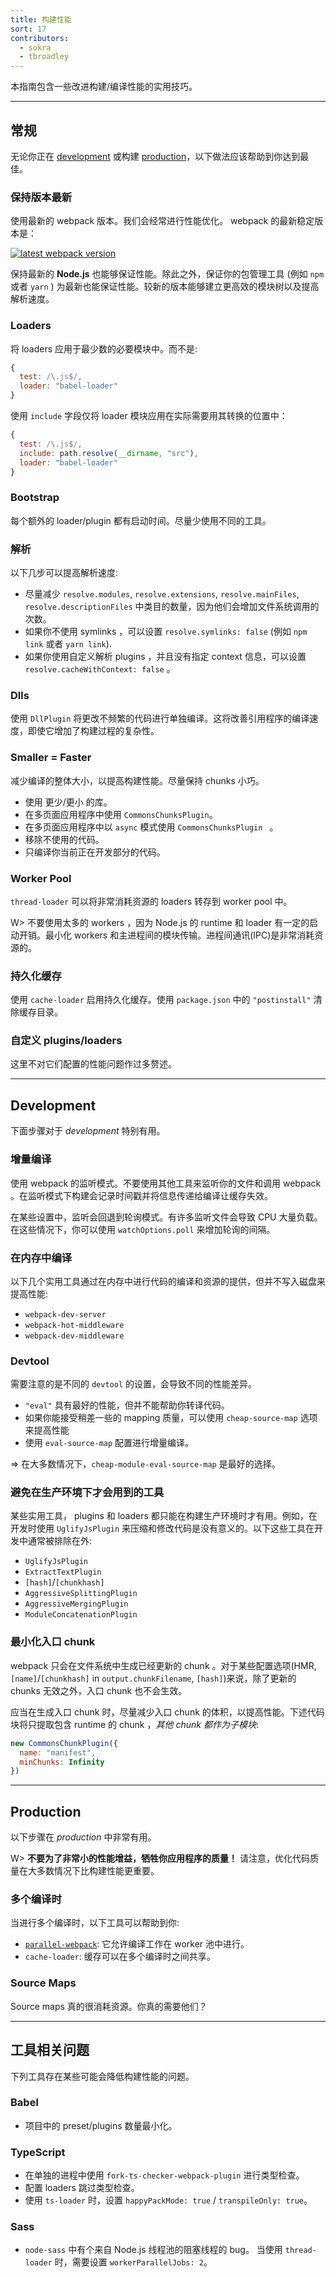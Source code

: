 ```yaml
---
title: 构建性能
sort: 17
contributors:
  - sokra
  - tbroadley
---
```


本指南包含一些改进构建/编译性能的实用技巧。

---

## 常规

无论你正在 [development](/guides/development) 或构建 [production](/guides/production)，以下做法应该帮助到你达到最佳。


### 保持版本最新

使用最新的 webpack 版本。我们会经常进行性能优化。 webpack 的最新稳定版本是：

[![latest webpack version](https://img.shields.io/npm/v/webpack.svg?label=webpack&style=flat-square&maxAge=3600)](https://github.com/webpack/webpack/releases)

保持最新的 __Node.js__ 也能够保证性能。除此之外，保证你的包管理工具 (例如 `npm` 或者 `yarn` ) 为最新也能保证性能。较新的版本能够建立更高效的模块树以及提高解析速度。


### Loaders

将 loaders 应用于最少数的必要模块中。而不是:

``` js
{
  test: /\.js$/,
  loader: "babel-loader"
}
```

使用 `include` 字段仅将 loader 模块应用在实际需要用其转换的位置中：

``` js
{
  test: /\.js$/,
  include: path.resolve(__dirname, "src"),
  loader: "babel-loader"
}
```


### Bootstrap

每个额外的 loader/plugin 都有启动时间。尽量少使用不同的工具。


### 解析

以下几步可以提高解析速度:

- 尽量减少 `resolve.modules`, `resolve.extensions`, `resolve.mainFiles`, `resolve.descriptionFiles` 中类目的数量，因为他们会增加文件系统调用的次数。
- 如果你不使用 symlinks ，可以设置 `resolve.symlinks: false` (例如 `npm link` 或者 `yarn link`).
- 如果你使用自定义解析 plugins ，并且没有指定 context 信息，可以设置 `resolve.cacheWithContext: false` 。


### Dlls

使用 `DllPlugin` 将更改不频繁的代码进行单独编译。这将改善引用程序的编译速度，即使它增加了构建过程的复杂性。


### Smaller = Faster

减少编译的整体大小，以提高构建性能。尽量保持 chunks 小巧。

- 使用 更少/更小 的库。
- 在多页面应用程序中使用 `CommonsChunksPlugin`。
- 在多页面应用程序中以 `async` 模式使用 `CommonsChunksPlugin ` 。
- 移除不使用的代码。
- 只编译你当前正在开发部分的代码。


### Worker Pool

`thread-loader` 可以将非常消耗资源的 loaders 转存到 worker pool 中。

W> 不要使用太多的 workers ，因为 Node.js 的 runtime 和 loader 有一定的启动开销。最小化 workers 和主进程间的模块传输。进程间通讯(IPC)是非常消耗资源的。


### 持久化缓存

使用 `cache-loader` 启用持久化缓存。使用 `package.json` 中的 `"postinstall"` 清除缓存目录。


### 自定义 plugins/loaders

这里不对它们配置的性能问题作过多赘述。

---


## Development

下面步骤对于 _development_ 特别有用。


### 增量编译

使用 webpack 的监听模式。不要使用其他工具来监听你的文件和调用 webpack 。在监听模式下构建会记录时间戳并将信息传递给编译让缓存失效。

在某些设置中，监听会回退到轮询模式。有许多监听文件会导致 CPU 大量负载。在这些情况下，你可以使用 `watchOptions.poll` 来增加轮询的间隔。


### 在内存中编译

以下几个实用工具通过在内存中进行代码的编译和资源的提供，但并不写入磁盘来提高性能:

- `webpack-dev-server`
- `webpack-hot-middleware`
- `webpack-dev-middleware`


### Devtool

需要注意的是不同的 `devtool` 的设置，会导致不同的性能差异。

- `"eval"` 具有最好的性能，但并不能帮助你转译代码。
- 如果你能接受稍差一些的 mapping 质量，可以使用 `cheap-source-map` 选项来提高性能
- 使用 `eval-source-map` 配置进行增量编译。

=> 在大多数情况下，`cheap-module-eval-source-map` 是最好的选择。


### 避免在生产环境下才会用到的工具

某些实用工具， plugins 和 loaders 都只能在构建生产环境时才有用。例如，在开发时使用 `UglifyJsPlugin` 来压缩和修改代码是没有意义的。以下这些工具在开发中通常被排除在外:

- `UglifyJsPlugin`
- `ExtractTextPlugin`
- `[hash]`/`[chunkhash]`
- `AggressiveSplittingPlugin`
- `AggressiveMergingPlugin`
- `ModuleConcatenationPlugin`


### 最小化入口 chunk

webpack 只会在文件系统中生成已经更新的 chunk 。对于某些配置选项(HMR, `[name]`/`[chunkhash]` in `output.chunkFilename`, `[hash]`)来说，除了更新的 chunks 无效之外，入口 chunk 也不会生效。

应当在生成入口 chunk 时，尽量减少入口 chunk 的体积，以提高性能。下述代码块将只提取包含 runtime 的 chunk ，_其他 chunk 都作为子模块_:

``` js
new CommonsChunkPlugin({
  name: "manifest",
  minChunks: Infinity
})
```

---


## Production

以下步骤在 _production_ 中非常有用。

W> __不要为了非常小的性能增益，牺牲你应用程序的质量！__ 请注意，优化代码质量在大多数情况下比构建性能更重要。


### 多个编译时

当进行多个编译时，以下工具可以帮助到你:

- [`parallel-webpack`](https://github.com/trivago/parallel-webpack): 它允许编译工作在 worker 池中进行。
- `cache-loader`: 缓存可以在多个编译时之间共享。


### Source Maps

Source maps 真的很消耗资源。你真的需要他们？

---


## 工具相关问题

下列工具存在某些可能会降低构建性能的问题。


### Babel

- 项目中的 preset/plugins 数量最小化。


### TypeScript

- 在单独的进程中使用 `fork-ts-checker-webpack-plugin` 进行类型检查。
- 配置 loaders 跳过类型检查。
- 使用 `ts-loader` 时，设置 `happyPackMode: true` / `transpileOnly: true`。


### Sass

- `node-sass` 中有个来自 Node.js 线程池的阻塞线程的 bug。 当使用 `thread-loader` 时，需要设置 `workerParallelJobs: 2`。
